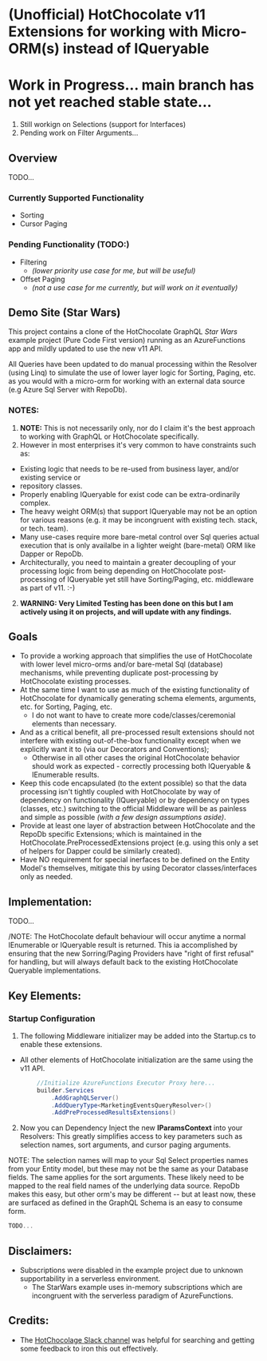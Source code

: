 # (Unofficial) HotChocolate v11 Extensions for working with Micro-ORM(s) instead of IQueryable

# Work in Progress... main branch has not yet reached stable state...
1. Still workign on Selections (support for Interfaces)
2. Pending work on Filter Arguments...

## Overview
TODO...

### Currently Supported Functionality
* Sorting
* Cursor Paging

### Pending Functionality (TODO:)
* Filtering 
  * *(lower priority use case for me, but will be useful)*
* Offset Paging 
  * *(not a use case for me currently, but will work on it eventually)*

## Demo Site (Star Wars)
This project contains a clone of the HotChocolate GraphQL *Star Wars* example project (Pure Code First version)
running as an AzureFunctions app and mildly updated to use the new v11 API.

All Queries have been updated to do manual processing within the Resolver (using Linq) to simulate
the use of lower layer logic for Sorting, Paging, etc. as you would with a micro-orm for 
working with an external data source (e.g Azure Sql Server with RepoDb).

### NOTES: 
1. **NOTE:** This is not necessarily only, nor do I claim it's the best approach to working
with GraphQL or HotChocolate specifically.  
2. However in most enterprises it's very common to have constraints such as:
  * Existing logic that needs to be re-used from business layer, and/or existing service or 
  * repository classes.
  * Properly enabling IQueryable for exist code can be extra-ordinarily complex.
  * The heavy weight ORM(s) that support IQueryable may not be an option for various reasons (e.g.
it may be incongruent with existing tech. stack, or tech. team).
  * Many use-cases require more bare-metal control over Sql queries actual execution that 
is only availalbe in a lighter weight (bare-metal) ORM like Dapper or RepoDb.
  * Architecturally, you need to maintain a greater decoupling of your processing logic from
being depending on HotChocolate post-processing of IQueryable yet still have Sorting/Paging, etc.
middleware as part of v11. :-)
2. **WARNING: Very Limited Testing has been done on this but I am actively using it on projects, 
and will update with any findings.**

## Goals

* To provide a working approach that simplifies the use of HotChocolate with lower level micro-orms
and/or bare-metal Sql (database) mechanisms, while preventing duplicate post-processing by 
HotChocolate existing processes. 
* At the same time I want to use as much of the existing functionality of HotChocolate for 
dynamically generating schema elements, arguments, etc. for Sorting, Paging, etc.
  * I do not want to have to create more code/classes/ceremonial elements than necessary.
* And as a critical benefit, all pre-processed result extensions should not interfere with existing
out-of-the-box functionality except when we explicitly want it to (via our Decorators and Conventions);
  * Otherwise in all other cases the original HotChocolate behavior should work as expected - 
correctly processing both IQueryable & IEnumerable results.
* Keep this code encapsulated (to the extent possible) so that the data processing isn't 
tightly coupled with HotChocolate by way of dependency on functionality (IQueryable) or by
dependency on types (classes, etc.)
switching to the official Middleware will be as
painless and simple as possible *(with a few design assumptions aside)*.
* Provide at least one layer of abstraction between HotChocolate and the RepoDb specific Extensions;
which is maintained in the HotChocolate.PreProcessedExtensions project (e.g. using this only a set of 
helpers for Dapper could be similarly created).
* Have NO requirement for special inerfaces to be defined on the Entity Model's themselves, mitigate
this by using Decorator classes/interfaces only as needed.


## Implementation:
TODO...

/NOTE: The HotChocolate default behaviour will occur anytime a normal IEnumerable or IQueryable result
is returned. This ia accomplished by ensuring that the new Sorring/Paging Providers have 
"right of first refusal" for handling, but will always default back to the existing HotChocolate Queryable 
implementations.


## Key Elements:
### Startup Configuration
1. The following Middleware initializer may be added into the Startup.cs to enable these extensions.
  * All other elements of HotChocolate initialization are the same using the v11 API. 
```csharp
        //Initialize AzureFunctions Executor Proxy here...
        builder.Services
            .AddGraphQLServer()
            .AddQueryType<MarketingEventsQueryResolver>()
            .AddPreProcessedResultsExtensions()
```

2. Now you can Dependency Inject the new **IParamsContext** into your Resolvers:
This greatly simplifies access to key parameters such as selection names, sort arguments, and cursor
paging arguments.

NOTE: The selection names will map to your Sql Select properties names from your Entity model, but these
may not be the same as your Database fields.  The same applies for the sort arguments.  These likely
need to be mapped to the real field names of the underlying data source.  RepoDb makes this easy, but
other orm's may be different -- but at least now, these are surfaced as defined in the GraphQL Schema
is an easy to consume form.

```csharp
TODO...
```



## Disclaimers:
* Subscriptions were disabled in the example project due to unknown supportability in a 
serverless environment. 
  * The StarWars example uses in-memory subscriptions which are incongruent with the serverless
paradigm of AzureFunctions.

## Credits:
* The [HotChocolage Slack channel](https://join.slack.com/t/hotchocolategraphql/shared_invite/enQtNTA4NjA0ODYwOTQ0LTViMzA2MTM4OWYwYjIxYzViYmM0YmZhYjdiNzBjOTg2ZmU1YmMwNDZiYjUyZWZlMzNiMTk1OWUxNWZhMzQwY2Q)
was helpful for searching and getting some feedback to iron this out effectively.
